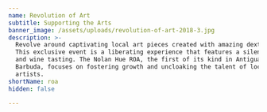 ```yaml
---
name: Revolution of Art
subtitle: Supporting the Arts
banner_image: /assets/uploads/revolution-of-art-2018-3.jpg
description: >-
  Revolve around captivating local art pieces created with amazing dexterity.
  This exclusive event is a liberating experience that features a silent auction
  and wine tasting. The Nolan Hue ROA, the first of its kind in Antigua and
  Barbuda, focuses on fostering growth and uncloaking the talent of local
  artists.
shortName: roa
hidden: false

---
```


